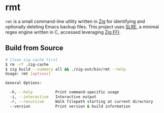 # rmt

`rmt` is a small command-line utility written in [Zig][] for identifying and
optionally deleting Emacs backup files. This project uses [SLRE][], a minimal
regex engine written in C, accessed leveraging [Zig FFI][].

## Build from Source

```bash
# Clean zig cache first
$ rm -rf .zig-cache
$ zig build --summary all && ./zig-out/bin/rmt --help
Usage: rmt [options]

General Options:

  -h, --help          Print command-specific usage
  -i, --interactive   Interactive output
  -r, --recursive     Walk filepath starting at current directory
  --version           Print version & build information
```

[SLRE]: https://github.com/cesanta/slre
[Zig]: https://ziglang.org/
[Zig FFI]: https://zig.guide/working-with-c/abi
